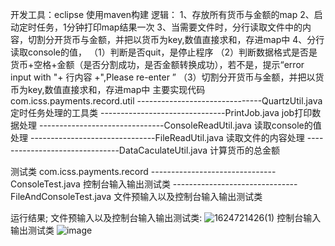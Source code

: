 开发工具：eclipse
使用maven构建
逻辑：
1、存放所有货币与金额的map
2、启动定时任务，1分钟打印map结果一次
3、当需要文件时，分行读取文件中的内容，切割分开货币与金额，并把以货币为key,数值直接求和，存进map中
4、分行读取console的值，
（1）判断是否quit，是停止程序
（2）判断数据格式是否是货币+空格+金额（是否分割成功，是否金额转换成功），若不是，提示“error input with "+ 行内容 +",Please re-enter ”
（3）切割分开货币与金额，并把以货币为key,数值直接求和，存进map中
主要实现代码
com.icss.payments.record.util
-------------------------------QuartzUtil.java 定时任务处理的工具类
-------------------------------PrintJob.java  job打印数据处理
-------------------------------ConsoleReadUtil.java 读取console的值处理
-------------------------------FileReadUtil.java 读取文件的内容处理
-------------------------------DataCaculateUtil.java 计算货币的总金额

测试类
com.icss.payments.record
-------------------------------ConsoleTest.java 控制台输入输出测试类
-------------------------------FileAndConsoleTest.java 文件预输入以及控制台输入输出测试类

运行结果;
文件预输入以及控制台输入输出测试类:
![1624721426(1)](https://user-images.githubusercontent.com/67332434/123518004-a1278800-d6d6-11eb-91fd-653666de73d9.png)
控制台输入输出测试类
![image](https://user-images.githubusercontent.com/67332434/123518410-66265400-d6d8-11eb-8a48-5c41404e14a9.png)

